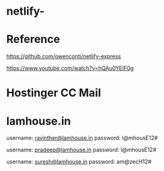 # netlify-

# Reference

https://github.com/owenconti/netlify-express

https://www.youtube.com/watch?v=hQAu0YEIF0g

# Hostinger CC Mail

# lamhouse.in
username: ravinther@lamhouse.in
password: l@mhousE12#

username: pradeep@lamhouse.in
password: l@mhousE12#

username: suresh@lamhouse.in
password: am@zecH12#
